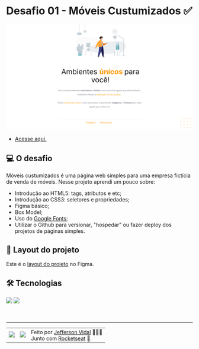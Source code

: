 # Desafio 01 - Móveis Custumizados ✅

<img src="./.github/preview.png" alt="Preview do projeto." />

* <a href="https://jeffersonvidal.github.io/Explorer-Rocketseat/Stage02-IntroHTML_CSS/MoveisCustomizados/">Acesse aqui.</a>

## 💻 O desafio

Móveis custumizados é uma página web simples para uma empresa fictícia de venda de móveis. Nesse projeto aprendi um pouco sobre:
* Introdução ao HTML5: tags, atributos e etc;
* Introdução ao CSS3: seletores e propriedades;
* Figma básico;
* Box Model;
* Uso do <a href="https://fonts.google.com">Google Fonts</a>;
* Utilizar o Github para versionar, "hospedar" ou fazer deploy dos projetos de páginas simples.

## 🎨 Layout do projeto

Este é o <a href="https://www.figma.com/file/dZwREQYzGOFsCjEoObp5Mx/Explorer---Projeto-01-(Copy)?node-id=0%3A1&t=sMfD75Hlfo1V8SKh-0">layout do projeto</a> no Figma.

## 🛠 Tecnologias

<div>
    <img src="https://img.shields.io/badge/HTML5-E34F26?style=for-the-badge&logo=html5&logoColor=white" />
    <img src="https://img.shields.io/badge/CSS3-1572B6?style=for-the-badge&logo=css3&logoColor=white" />
</div>
<br>

<br>

---

<table>
  <tr>
    <td>
      <img src="https://github.com/jeffersonvidal.png" width="100px" />
    </td>
    <td>
      <img src="https://github.com/rocketseat-education.png" width="100px" />
    </td>
    <td>
      Feito por <a href="https://github.com/jeffersonvidal">Jefferson Vidal</a> 🙋🏿‍♂️
      <br> Junto com <a href="https://rocketseat.com.br">Rocketseat</a> 🚀.
    </td>
  </tr>
</table>

